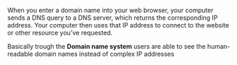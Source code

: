 When you enter a domain name into your web browser, your computer sends a DNS query to a DNS server, which returns the corresponding IP address. Your computer then uses that IP address to connect to the website or other resource you’ve requested.

Basically trough the **Domain name system** users are able to see the human-readable domain names instead of complex IP addresses
